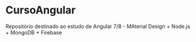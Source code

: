 # CursoAngular

Repositório destinado ao estudo de Angular 7/8 - MAterial Design + Node.js + MongoDB + Firebase
